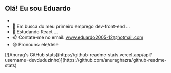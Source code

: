 ## Olá! Eu sou Eduardo
- 
- 👀 Em busca do meu primeiro emprego dev-front-end ...
- 🌱 Estudando React ...
- 📫 Contate-me no email: www.eduardo2005-12@hotmail.com
- 😄 Pronouns: ele/dele

<div>
[![Anurag's GitHub stats](https://github-readme-stats.vercel.app/api?username=devduduzinho)](https://github.com/anuraghazra/github-readme-stats)
</div>
